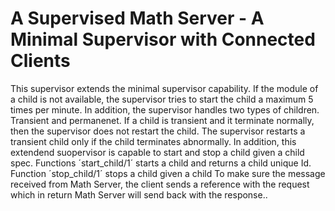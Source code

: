 # A Supervised Math Server - A Minimal Supervisor with Connected Clients
This supervisor extends the minimal supervisor capability. If the module of a child is not available, the supervisor tries to start the child a maximum 5 times per minute. In addition, the supervisor handles two types of children. Transient and permanenet. If a child is transient and it terminate normally, then the supervisor does not restart the child. The supervisor restarts a transient child only if the child terminates abnormally. In addition, this extendend suopervisor is capable to start and stop a child given a child spec. Functions ´start_child/1´ starts a child and returns a child unique Id. Function ´stop_child/1´ stops a child given a child To make sure the message received from Math Server, the client sends a reference with the request which in return Math Server will send back with the response..
